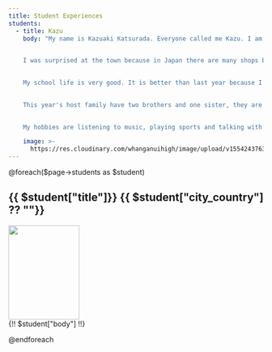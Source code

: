 ```yaml
---
title: Student Experiences
students:
  - title: Kazu
    body: "My name is Kazuaki Katsurada. Everyone called me Kazu. I am 16 years old and from Tokyo in Japan. I came to New Zealand last April.  
    

    I was surprised at the town because in Japan there are many shops but in Wanganui there is only one main street and all shops close at 5 o'clock everyday.  
    

    My school life is very good. It is better than last year because I can speak English more than last year and my rugby skill is getting better.  
    

    This year's host family have two brothers and one sister, they are very kind people.  
    

    My hobbies are listening to music, playing sports and talking with my friends on the phone. I have been playing rugby since I was 6 years old and I was a member of a best Tokyo rugby team when I was junior high school student. When I played first match in N.Z I couldn't play very well because I was nervous and I couldn't communicate with my team members. I really realized that communication is very important for people. However I can communicate with my team members this year. I am enjoying playing rugby more than when I played in Japan because New Zealand is a kingdom of rugby. I am proud of playing rugby in New Zealand.  "

    image: >-
      https://res.cloudinary.com/whanganuihigh/image/upload/v1554243763/Oliver_Keelty_won_Male_Instructor_award.jpg
---
```

@foreach($page->students as $student)
<article class="py-3">
        <h2 class="decorated py-3 mb-4">
               {{ $student["title"]}}
          <span class="text-muted">{{ $student["city_country"] ?? ""}}</span>
            </h2>
        <div class="row">
          <div class="col">
            <img src="{{ $student["image"] }}" width="140" height="186" alt="">
          </div>
          <div class="col">
            {!! $student["body"] !!}
          </div>
        </div>
      </article>

@endforeach